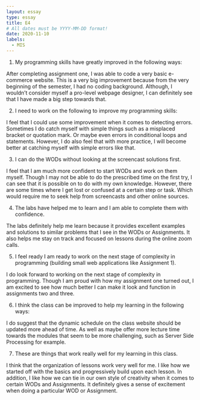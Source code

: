 ```yaml
---
layout: essay
type: essay
title: E4
# All dates must be YYYY-MM-DD format!
date: 2020-11-10
labels:
  - MIS
---
```


1. My programming skills have greatly improved in the following ways:

After completing assignment one, I was able to code a very basic e-commerce website. This is a very big improvement because from the very beginning of the semester, I had no coding background. Although, I wouldn’t consider myself a pro-level webpage designer, I can definitely see that I have made a big step towards that. 

2. I need to work on the following to improve my programming skills:

I feel that I could use some improvement when it comes to detecting errors. Sometimes I do catch myself with simple things such as a misplaced bracket or quotation mark. Or maybe even errors in conditional loops and statements. However, I do also feel that with more practice, I will become better at catching myself with simple errors like that. 

3. I can do the WODs without looking at the screencast solutions first.

I feel that I am much more confident to start WODs and work on them myself. Though I may not be able to do the prescribed time on the first try, I can see that it is possible on to do with my own knowledge. However, there are some times where I get lost or confused at a certain step or task. Which would require me to seek help from screencasts and other online sources. 

4. The labs have helped me to learn and I am able to complete them with confidence.

The labs definitely help me learn because it provides excellent examples and solutions to similar problems that I see in the WODs or Assignments. It also helps me stay on track and focused on lessons during the online zoom calls.

5. I feel ready I am ready to work on the next stage of complexity in programming (building small web applications like Assignment 1).

I do look forward to working on the next stage of complexity in programming. Though I am proud with how my assignment one turned out, I am excited to see how much better I can make it look and function in assignments two and three. 

6. I think the class can be improved to help my learning in the following ways:

I do suggest that the dynamic schedule on the class website should be updated more ahead of time. As well as maybe offer more lecture time towards the modules that seem to be more challenging, such as Server Side Processing for example. 

7. These are things that work really well for my learning in this class.
    
I think that the organization of lessons work very well for me. I like how we started off with the basics and progressively build upon each lesson. In addition, I like how we can tie in our own style of creativity when it comes to certain WODs and Assignments. It definitely gives a sense of excitement when doing a particular WOD or Assignment. 
